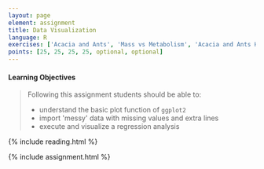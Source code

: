```yaml
---
layout: page
element: assignment
title: Data Visualization
language: R
exercises: ['Acacia and Ants', 'Mass vs Metabolism', 'Acacia and Ants Histograms', 'Acacia and Ants Data Manipulation', 'Adult vs Newborn Size', 'Graphing Data From Multiple Tables']
points: [25, 25, 25, 25, optional, optional]
---
```


#### Learning Objectives

> Following this assignment students should be able to:
>
> - understand the basic plot function of `ggplot2`
> - import 'messy' data with missing values and extra lines
> - execute and visualize a regression analysis

{% include reading.html %}

{% include assignment.html %}
